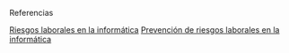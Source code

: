 Referencias 

[Riesgos laborales en la informática](https://www.unir.net/revista/ingenieria/riesgos-laborales-informatica/)
[Prevención de riesgos laborales en la informática](https://www.ticarte.com/sites/su/users/7/arch/prevencion-riegos-laborales-informatica-comunicaciones.pdf)
